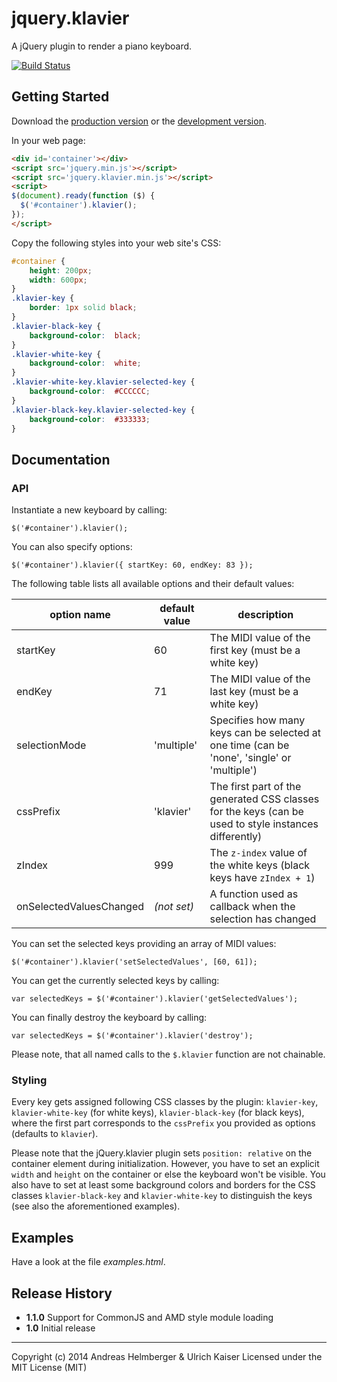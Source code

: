 # jquery.klavier

A jQuery plugin to render a piano keyboard.

[![Build Status](https://travis-ci.org/learningmedia/jquery.klavier.png)](https://travis-ci.org/learningmedia/jquery.klavier)

## Getting Started

Download the [production version][min] or the [development version][max].

In your web page:

```html
<div id='container'></div>
<script src='jquery.min.js'></script>
<script src='jquery.klavier.min.js'></script>
<script>
$(document).ready(function ($) {
  $('#container').klavier();
});
</script>
```

Copy the following styles into your web site's CSS:

```CSS
#container {
    height: 200px;
    width: 600px;
}
.klavier-key {
    border: 1px solid black;
}
.klavier-black-key {
    background-color:  black;
}
.klavier-white-key {
    background-color:  white;
}
.klavier-white-key.klavier-selected-key {
    background-color:  #CCCCCC;
}
.klavier-black-key.klavier-selected-key {
    background-color:  #333333;
}
```

## Documentation

### API

Instantiate a new keyboard by calling:

```JS
$('#container').klavier();
```

You can also specify options:

```JS
$('#container').klavier({ startKey: 60, endKey: 83 });
```

The following table lists all available options and their default values:

| option name             | default value | description                                                                                           |
|-------------------------|---------------|-------------------------------------------------------------------------------------------------------|
| startKey                | 60            | The MIDI value of the first key (must be a white key)                                                 |
| endKey                  | 71            | The MIDI value of the last key (must be a white key)                                                  |
| selectionMode           | 'multiple'    | Specifies how many keys can be selected at one time (can be 'none', 'single' or 'multiple')           |
| cssPrefix               | 'klavier'     | The first part of the generated CSS classes for the keys (can be used to style instances differently) |
| zIndex                  | 999           | The `z-index` value of the white keys (black keys have `zIndex + 1`)                                  |
| onSelectedValuesChanged | *(not set)*   | A function used as callback when the selection has changed                                            |

You can set the selected keys providing an array of MIDI values:


```JS
$('#container').klavier('setSelectedValues', [60, 61]);
```

You can get the currently selected keys by calling:


```JS
var selectedKeys = $('#container').klavier('getSelectedValues');
```

You can finally destroy the keyboard by calling:


```JS
var selectedKeys = $('#container').klavier('destroy');
```

Please note, that all named calls to the `$.klavier` function are not chainable.

### Styling

Every key gets assigned following CSS classes by the plugin: `klavier-key`, `klavier-white-key` (for white keys), `klavier-black-key` (for black keys), where the first part corresponds to the `cssPrefix` you provided as options (defaults to `klavier`).

Please note that the jQuery.klavier plugin sets `position: relative` on the container element during initialization. However, you have to set an explicit `width` and `height` on the container or else the keyboard won't be visible. You also have to set at least some background colors and borders for the CSS classes `klavier-black-key` and `klavier-white-key` to distinguish the keys (see also the aforementioned examples).

## Examples

Have a look at the file *examples.html*.

## Release History

* **1.1.0** Support for CommonJS and AMD style module loading
* **1.0** Initial release

---

Copyright (c) 2014 Andreas Helmberger & Ulrich Kaiser
Licensed under the MIT License (MIT)

[min]: https://raw.github.com/learningmedia/jquery.klavier/master/dist/jquery.klavier.min.js
[max]: https://raw.github.com/learningmedia/jquery.klavier/master/dist/jquery.klavier.js
